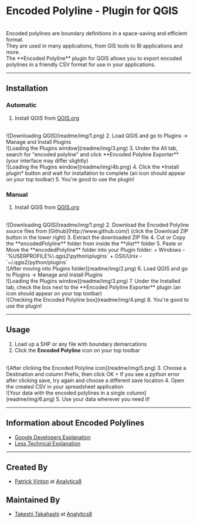 # Encoded Polyline - Plugin for QGIS
<br>
Encoded polylines are boundary definitions in a space-saving and efficient format.
<br>
They are used in many applications, from GIS tools to BI applications and more.
<br>
The **Encoded Polyline** plugin for QGIS allows you to export encoded polylines in a friendly CSV format for use in your applications.

___

## Installation

### Automatic
1. Install QGIS from [QGIS.org](http://www.qgis.org)
<br>
![Downloading QGIS](readme/img/1.png)
2. Load QGIS and go to Plugins -> Manage and Install Plugins
<br>
![Loading the Plugins window](readme/img/3.png)
3. Under the All tab, search for "encoded polyline" and click **Encoded Polyline Exporter** (your interface may differ slightly)
<br>
![Loading the Plugins window](readme/img/4b.png)
4. Click the *Install plugin* button and wait for installation to complete (an icon should appear on your top toolbar)
5. You're good to use the plugin!

### Manual
1. Install QGIS from [QGIS.org](http://www.qgis.org)
<br>
![Downloading QGIS](readme/img/1.png)
2. Download the Encoded Polyline source files from [Github](http://www.github.com/) (click the Download ZIP button in the lower right)
3. Extract the downloaded ZIP file
4. Cut or Copy the **encodedPolyline** folder from inside the **dist** folder
5. Paste or Move the **encodedPolyline** folder into your Plugin folder:
    + Windows - `%USERPROFILE%\.qgis2\python\plugins`
    + OSX/Unix - `~/.qgis2/python/plugins`
<br> ![After moving into Plugins folder](readme/img/2.png)
6. Load QGIS and go to Plugins -> Manage and Install Plugins
<br>
![Loading the Plugins window](readme/img/3.png)
7. Under the Installed tab, check the box next to the **Encoded Polyline Exporter** plugin (an icon should appear on your top toolbar)
<br>
![Checking the Encoded Polyline box](readme/img/4.png)
8. You're good to use the plugin!

___

## Usage

1. Load up a SHP or any file with boundary demarcations
2. Click the **Encoded Polyline** icon on your top toolbar
<br>
![After clicking the Encoded Polyline icon](readme/img/5.png)
3. Choose a Destination and column Prefix, then click OK
    + If you see a python error after clicking save, try again and choose a different save location
4. Open the created CSV in your spreadsheet application
<br>
![Your data with the encoded polylines in a single column](readme/img/6.png)
5. Use your data wherever you need it!

___

## Information about Encoded Polylines

+ [Google Developers Explanation](https://developers.google.com/maps/documentation/utilities/polylinealgorithm)
+ [Less Technical Explanation](http://www.danmandle.com/blog/what-is-an-encoded-polyline/)

___

## Created By
+ [Patrick Vinton](http://www.github.com/pvinton) at [Analytics8](http://www.analytics8.com)

## Maintained By
+ [Takeshi Takahashi](http://www.github.com/therealtakeshi) at [Analytics8](http://www.analytics8.com)